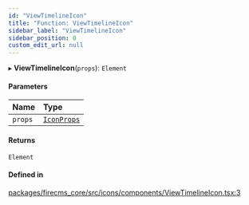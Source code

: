 ```yaml
---
id: "ViewTimelineIcon"
title: "Function: ViewTimelineIcon"
sidebar_label: "ViewTimelineIcon"
sidebar_position: 0
custom_edit_url: null
---
```


▸ **ViewTimelineIcon**(`props`): `Element`

#### Parameters

| Name | Type |
| :------ | :------ |
| `props` | [`IconProps`](../types/IconProps.md) |

#### Returns

`Element`

#### Defined in

[packages/firecms_core/src/icons/components/ViewTimelineIcon.tsx:3](https://github.com/FireCMSco/firecms/blob/d45f3739/packages/firecms_core/src/icons/components/ViewTimelineIcon.tsx#L3)
